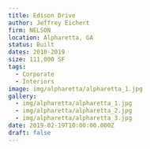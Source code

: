 ```yaml
---
title: Edison Drive
author: Jeffrey Eichert
firm: NELSON
location: Alpharetta, GA
status: Built
dates: 2018-2019
size: 111,000 SF
tags:
  - Corporate
  - Interiors
image: img/alpharetta/alpharetta_1.jpg
gallery:
  - img/alpharetta/alpharetta_1.jpg
  - img/alpharetta/alpharetta_2.jpg
  - img/alpharetta/alpharetta_3.jpg
date: 2019-02-19T10:00:00.000Z
draft: false
---
```

